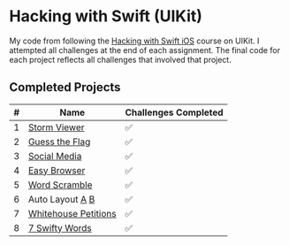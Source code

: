 # Hacking with Swift (UIKit)

My code from following the [Hacking with Swift iOS](https://www.hackingwithswift.com/read) course on UIKit.
I attempted all challenges at the end of each assignment. The final code for each project reflects all challenges that involved that project.

## Completed Projects

#|Name|Challenges Completed
---|-------|--------------------
1|[Storm Viewer](Project1_StormViewer)|:white_check_mark:
2|[Guess the Flag](Project2_GuessTheFlag)|:white_check_mark:
3|[Social Media](Project3_SocialMedia)|:white_check_mark:
4|[Easy Browser](Project4_EasyBrowser)|:white_check_mark:
5|[Word Scramble](Project5_WordScramble)|:white_check_mark:
6|Auto Layout [A](Project6a_AutoLayout) [B](Project6b_AutoLayout)|:white_check_mark:
7|[Whitehouse Petitions](Project7_WhitehousePetitions)|:white_check_mark:
8|[7 Swifty Words](Project8_7SwiftyWords)|:white_check_mark:

